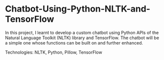 # Chatbot-Using-Python-NLTK-and-TensorFlow
In this project, I learnt to develop a custom chatbot using Python APIs of the Natural Language Toolkit (NLTK) library and TensorFlow. The chatbot will be a simple one whose functions can be built on and further enhanced.

Technologies: NLTK, Python, Pillow, TensorFlow
